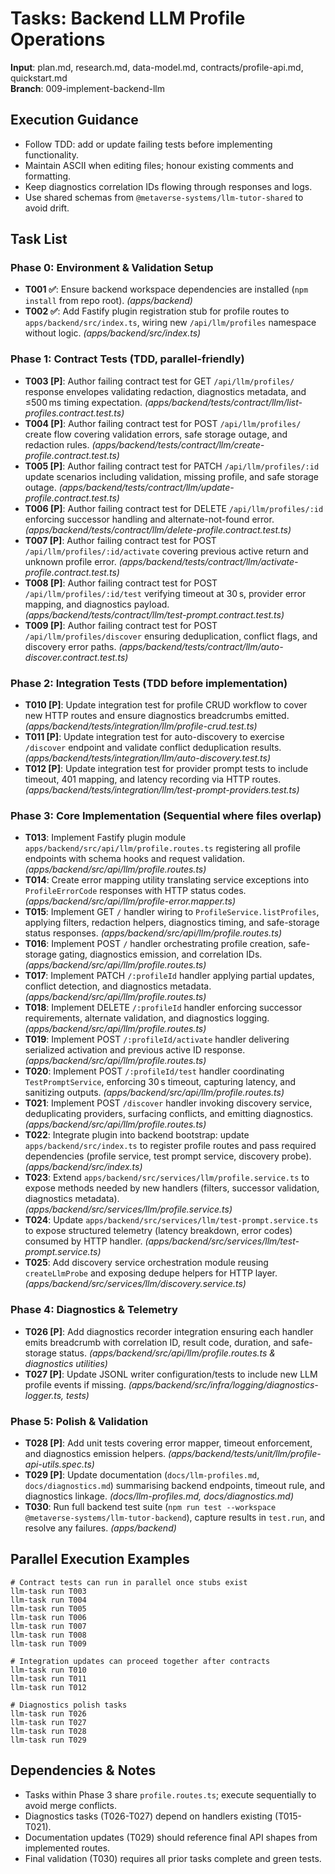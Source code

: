 # Tasks: Backend LLM Profile Operations

**Input**: plan.md, research.md, data-model.md, contracts/profile-api.md, quickstart.md  
**Branch**: 009-implement-backend-llm

## Execution Guidance
- Follow TDD: add or update failing tests before implementing functionality.
- Maintain ASCII when editing files; honour existing comments and formatting.
- Keep diagnostics correlation IDs flowing through responses and logs.
- Use shared schemas from `@metaverse-systems/llm-tutor-shared` to avoid drift.

## Task List

### Phase 0: Environment & Validation Setup
- **T001 ✅**: Ensure backend workspace dependencies are installed (`npm install` from repo root). *(apps/backend)*
- **T002 ✅**: Add Fastify plugin registration stub for profile routes to `apps/backend/src/index.ts`, wiring new `/api/llm/profiles` namespace without logic. *(apps/backend/src/index.ts)*

### Phase 1: Contract Tests (TDD, parallel-friendly)
- **T003 [P]**: Author failing contract test for GET `/api/llm/profiles/` response envelopes validating redaction, diagnostics metadata, and ≤500 ms timing expectation. *(apps/backend/tests/contract/llm/list-profiles.contract.test.ts)*
- **T004 [P]**: Author failing contract test for POST `/api/llm/profiles/` create flow covering validation errors, safe storage outage, and redaction rules. *(apps/backend/tests/contract/llm/create-profile.contract.test.ts)*
- **T005 [P]**: Author failing contract test for PATCH `/api/llm/profiles/:id` update scenarios including validation, missing profile, and safe storage outage. *(apps/backend/tests/contract/llm/update-profile.contract.test.ts)*
- **T006 [P]**: Author failing contract test for DELETE `/api/llm/profiles/:id` enforcing successor handling and alternate-not-found error. *(apps/backend/tests/contract/llm/delete-profile.contract.test.ts)*
- **T007 [P]**: Author failing contract test for POST `/api/llm/profiles/:id/activate` covering previous active return and unknown profile error. *(apps/backend/tests/contract/llm/activate-profile.contract.test.ts)*
- **T008 [P]**: Author failing contract test for POST `/api/llm/profiles/:id/test` verifying timeout at 30 s, provider error mapping, and diagnostics payload. *(apps/backend/tests/contract/llm/test-prompt.contract.test.ts)*
- **T009 [P]**: Author failing contract test for POST `/api/llm/profiles/discover` ensuring deduplication, conflict flags, and discovery error paths. *(apps/backend/tests/contract/llm/auto-discover.contract.test.ts)*

### Phase 2: Integration Tests (TDD before implementation)
- **T010 [P]**: Update integration test for profile CRUD workflow to cover new HTTP routes and ensure diagnostics breadcrumbs emitted. *(apps/backend/tests/integration/llm/profile-crud.test.ts)*
- **T011 [P]**: Update integration test for auto-discovery to exercise `/discover` endpoint and validate conflict deduplication results. *(apps/backend/tests/integration/llm/auto-discovery.test.ts)*
- **T012 [P]**: Update integration test for provider prompt tests to include timeout, 401 mapping, and latency recording via HTTP routes. *(apps/backend/tests/integration/llm/test-prompt-providers.test.ts)*

### Phase 3: Core Implementation (Sequential where files overlap)
- **T013**: Implement Fastify plugin module `apps/backend/src/api/llm/profile.routes.ts` registering all profile endpoints with schema hooks and request validation. *(apps/backend/src/api/llm/profile.routes.ts)*
- **T014**: Create error mapping utility translating service exceptions into `ProfileErrorCode` responses with HTTP status codes. *(apps/backend/src/api/llm/profile-error.mapper.ts)*
- **T015**: Implement GET `/` handler wiring to `ProfileService.listProfiles`, applying filters, redaction helpers, diagnostics timing, and safe-storage status responses. *(apps/backend/src/api/llm/profile.routes.ts)*
- **T016**: Implement POST `/` handler orchestrating profile creation, safe-storage gating, diagnostics emission, and correlation IDs. *(apps/backend/src/api/llm/profile.routes.ts)*
- **T017**: Implement PATCH `/:profileId` handler applying partial updates, conflict detection, and diagnostics metadata. *(apps/backend/src/api/llm/profile.routes.ts)*
- **T018**: Implement DELETE `/:profileId` handler enforcing successor requirements, alternate validation, and diagnostics logging. *(apps/backend/src/api/llm/profile.routes.ts)*
- **T019**: Implement POST `/:profileId/activate` handler delivering serialized activation and previous active ID response. *(apps/backend/src/api/llm/profile.routes.ts)*
- **T020**: Implement POST `/:profileId/test` handler coordinating `TestPromptService`, enforcing 30 s timeout, capturing latency, and sanitizing outputs. *(apps/backend/src/api/llm/profile.routes.ts)*
- **T021**: Implement POST `/discover` handler invoking discovery service, deduplicating providers, surfacing conflicts, and emitting diagnostics. *(apps/backend/src/api/llm/profile.routes.ts)*
- **T022**: Integrate plugin into backend bootstrap: update `apps/backend/src/index.ts` to register profile routes and pass required dependencies (profile service, test prompt service, discovery probe). *(apps/backend/src/index.ts)*
- **T023**: Extend `apps/backend/src/services/llm/profile.service.ts` to expose methods needed by new handlers (filters, successor validation, diagnostics metadata). *(apps/backend/src/services/llm/profile.service.ts)*
- **T024**: Update `apps/backend/src/services/llm/test-prompt.service.ts` to expose structured telemetry (latency breakdown, error codes) consumed by HTTP handler. *(apps/backend/src/services/llm/test-prompt.service.ts)*
- **T025**: Add discovery service orchestration module reusing `createLlmProbe` and exposing dedupe helpers for HTTP layer. *(apps/backend/src/services/llm/discovery.service.ts)*

### Phase 4: Diagnostics & Telemetry
- **T026 [P]**: Add diagnostics recorder integration ensuring each handler emits breadcrumb with correlation ID, result code, duration, and safe-storage status. *(apps/backend/src/api/llm/profile.routes.ts & diagnostics utilities)*
- **T027 [P]**: Update JSONL writer configuration/tests to include new LLM profile events if missing. *(apps/backend/src/infra/logging/diagnostics-logger.ts, tests)*

### Phase 5: Polish & Validation
- **T028 [P]**: Add unit tests covering error mapper, timeout enforcement, and diagnostics emission helpers. *(apps/backend/tests/unit/llm/profile-api-utils.spec.ts)*
- **T029 [P]**: Update documentation (`docs/llm-profiles.md`, `docs/diagnostics.md`) summarising backend endpoints, timeout rule, and diagnostics linkage. *(docs/llm-profiles.md, docs/diagnostics.md)*
- **T030**: Run full backend test suite (`npm run test --workspace @metaverse-systems/llm-tutor-backend`), capture results in `test.run`, and resolve any failures. *(apps/backend)*

## Parallel Execution Examples
```
# Contract tests can run in parallel once stubs exist
llm-task run T003
llm-task run T004
llm-task run T005
llm-task run T006
llm-task run T007
llm-task run T008
llm-task run T009

# Integration updates can proceed together after contracts
llm-task run T010
llm-task run T011
llm-task run T012

# Diagnostics polish tasks
llm-task run T026
llm-task run T027
llm-task run T028
llm-task run T029
```

## Dependencies & Notes
- Tasks within Phase 3 share `profile.routes.ts`; execute sequentially to avoid merge conflicts.
- Diagnostics tasks (T026-T027) depend on handlers existing (T015-T021).
- Documentation updates (T029) should reference final API shapes from implemented routes.
- Final validation (T030) requires all prior tasks complete and green tests.
